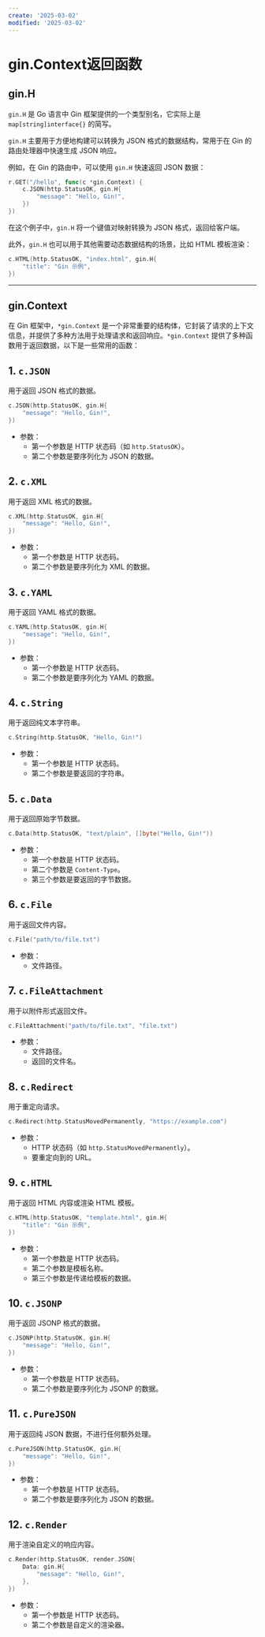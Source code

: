 ```yaml
---
create: '2025-03-02'
modified: '2025-03-02'
---
```


# gin.Context返回函数

## gin.H

`gin.H` 是 Go 语言中 Gin 框架提供的一个类型别名，它实际上是 `map[string]interface{}` 的简写。

`gin.H` 主要用于方便地构建可以转换为 JSON 格式的数据结构，常用于在 Gin 的路由处理器中快速生成 JSON 响应。

例如，在 Gin 的路由中，可以使用 `gin.H` 快速返回 JSON 数据：

```go
r.GET("/hello", func(c *gin.Context) {
    c.JSON(http.StatusOK, gin.H{
        "message": "Hello, Gin!",
    })
})
```

在这个例子中，`gin.H` 将一个键值对映射转换为 JSON 格式，返回给客户端。

此外，`gin.H` 也可以用于其他需要动态数据结构的场景，比如 HTML 模板渲染：

```go
c.HTML(http.StatusOK, "index.html", gin.H{
    "title": "Gin 示例",
})
```

---

## gin.Context

在 Gin 框架中，`*gin.Context` 是一个非常重要的结构体，它封装了请求的上下文信息，并提供了多种方法用于处理请求和返回响应。`*gin.Context` 提供了多种函数用于返回数据，以下是一些常用的函数：

## 1. **`c.JSON`**

用于返回 JSON 格式的数据。

```go
c.JSON(http.StatusOK, gin.H{
    "message": "Hello, Gin!",
})
```

- 参数：
    - 第一个参数是 HTTP 状态码（如 `http.StatusOK`）。
    - 第二个参数是要序列化为 JSON 的数据。

## 2. **`c.XML`**

用于返回 XML 格式的数据。

```go
c.XML(http.StatusOK, gin.H{
    "message": "Hello, Gin!",
})
```

- 参数：
    - 第一个参数是 HTTP 状态码。
    - 第二个参数是要序列化为 XML 的数据。

## 3. **`c.YAML`**

用于返回 YAML 格式的数据。

```go
c.YAML(http.StatusOK, gin.H{
    "message": "Hello, Gin!",
})
```

- 参数：
    - 第一个参数是 HTTP 状态码。
    - 第二个参数是要序列化为 YAML 的数据。

## 4. **`c.String`**

用于返回纯文本字符串。

```go
c.String(http.StatusOK, "Hello, Gin!")
```

- 参数：
    - 第一个参数是 HTTP 状态码。
    - 第二个参数是要返回的字符串。

## 5. **`c.Data`**

用于返回原始字节数据。

```go
c.Data(http.StatusOK, "text/plain", []byte("Hello, Gin!"))
```

- 参数：
    - 第一个参数是 HTTP 状态码。
    - 第二个参数是 `Content-Type`。
    - 第三个参数是要返回的字节数据。

## 6. **`c.File`**

用于返回文件内容。

```go
c.File("path/to/file.txt")
```

- 参数：
    - 文件路径。

## 7. **`c.FileAttachment`**

用于以附件形式返回文件。

```go
c.FileAttachment("path/to/file.txt", "file.txt")
```

- 参数：
    - 文件路径。
    - 返回的文件名。

## 8. **`c.Redirect`**

用于重定向请求。

```go
c.Redirect(http.StatusMovedPermanently, "https://example.com")
```

- 参数：
    - HTTP 状态码（如 `http.StatusMovedPermanently`）。
    - 要重定向到的 URL。

## 9. **`c.HTML`**

用于返回 HTML 内容或渲染 HTML 模板。

```go
c.HTML(http.StatusOK, "template.html", gin.H{
    "title": "Gin 示例",
})
```

- 参数：
    - 第一个参数是 HTTP 状态码。
    - 第二个参数是模板名称。
    - 第三个参数是传递给模板的数据。

## 10. **`c.JSONP`**

用于返回 JSONP 格式的数据。

```go
c.JSONP(http.StatusOK, gin.H{
    "message": "Hello, Gin!",
})
```

- 参数：
    - 第一个参数是 HTTP 状态码。
    - 第二个参数是要序列化为 JSONP 的数据。

## 11. **`c.PureJSON`**

用于返回纯 JSON 数据，不进行任何额外处理。

```go
c.PureJSON(http.StatusOK, gin.H{
    "message": "Hello, Gin!",
})
```

- 参数：
    - 第一个参数是 HTTP 状态码。
    - 第二个参数是要序列化为 JSON 的数据。

## 12. **`c.Render`**

用于渲染自定义的响应内容。

```go
c.Render(http.StatusOK, render.JSON{
    Data: gin.H{
        "message": "Hello, Gin!",
    },
})
```

- 参数：
    - 第一个参数是 HTTP 状态码。
    - 第二个参数是自定义的渲染器。